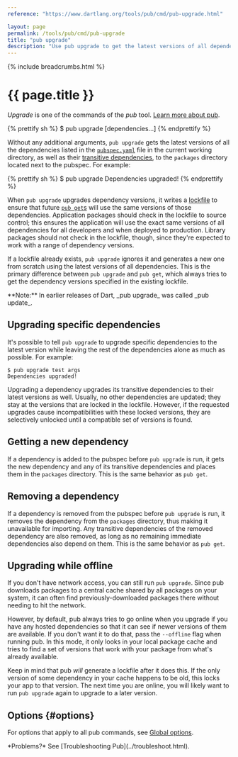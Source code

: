 ```yaml
---
reference: "https://www.dartlang.org/tools/pub/cmd/pub-upgrade.html"

layout: page
permalink: /tools/pub/cmd/pub-upgrade
title: "pub upgrade"
description: "Use pub upgrade to get the latest versions of all dependencies used by your Dart application."
---
```


{% include breadcrumbs.html %}

# {{ page.title }}

_Upgrade_ is one of the commands of the _pub_ tool.
[Learn more about pub](/tools/pub/).

{% prettify sh %}
$ pub upgrade [dependencies...]
{% endprettify %}

Without any additional arguments, `pub upgrade` gets the latest versions of
all the dependencies listed in the [`pubspec.yaml`](/tools/pub/pubspec.html) file in the
current working directory, as well as their [transitive
dependencies]({{site.dartlang}}/tools/pub/glossary#transitive-dependency),
to the `packages` directory located next to the pubspec. For example:

{% prettify sh %}
$ pub upgrade
Dependencies upgraded!
{% endprettify %}

When `pub upgrade` upgrades dependency versions, it writes a
[lockfile]({{site.dartlang}}/tools/pub/glossary#lockfile)
to ensure that future [`pub get`s](pub-get.html)
will use the same versions of those dependencies.
Application packages should check in the lockfile to source control; this
ensures the application will use the exact same versions of all dependencies for
all developers and when deployed to production. Library packages should not
check in the lockfile, though, since they're expected to work with a range of
dependency versions.

If a lockfile already exists, `pub upgrade` ignores it and generates a new
one from scratch using the latest versions of all dependencies. This is the
primary difference between `pub upgrade` and `pub get`, which always tries to
get the dependency versions specified in the existing lockfile.

<aside class="alert alert-info" markdown="1">
**Note:** In earlier releases of Dart, _pub upgrade_ was called _pub update_.
</aside>

## Upgrading specific dependencies

It's possible to tell `pub upgrade` to upgrade specific dependencies to the
latest version while leaving the rest of the dependencies alone as much as
possible. For example:

    $ pub upgrade test args
    Dependencies upgraded!

Upgrading a dependency upgrades its transitive dependencies to their latest
versions as well. Usually, no other dependencies are updated; they stay at the
versions that are locked in the lockfile. However, if the requested upgrades
cause incompatibilities with these locked versions, they are selectively
unlocked until a compatible set of versions is found.

## Getting a new dependency

If a dependency is added to the pubspec before `pub upgrade` is run, it gets
the new dependency and any of its transitive dependencies and places them in
the `packages` directory. This is the same behavior as `pub get`.

## Removing a dependency

If a dependency is removed from the pubspec before `pub upgrade` is run, it
removes the dependency from the `packages` directory, thus making it
unavailable for importing. Any transitive dependencies of the removed dependency
are also removed, as long as no remaining immediate dependencies also depend
on them. This is the same behavior as `pub get`.

## Upgrading while offline

If you don't have network access, you can still run `pub upgrade`. Since pub
downloads packages to a central cache shared by all packages on your system, it
can often find previously-downloaded packages there without needing to hit the
network.

However, by default, pub always tries to go online when you upgrade if you
have any hosted dependencies so that it can see if newer versions of them are
available. If you don't want it to do that, pass the `--offline` flag when
running pub. In this mode, it only looks in your local package cache and
tries to find a set of versions that work with your package from what's already
available.

Keep in mind that pub *will* generate a lockfile after it does this. If the
only version of some dependency in your cache happens to be old, this locks
your app to that version. The next time you are online, you will likely want to
run `pub upgrade` again to upgrade to a later version.

## Options {#options}

For options that apply to all pub commands, see
[Global options](/tools/pub/cmd/#global-options).

<aside class="alert alert-info" markdown="1">
*Problems?*
See [Troubleshooting Pub](../troubleshoot.html).
</aside>
